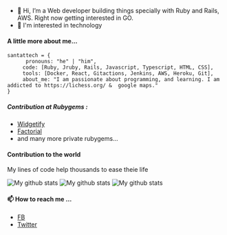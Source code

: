 - 👋 Hi, I’m a Web developer building things specially with Ruby and Rails, AWS. Right now getting interested in GO.
- 👀 I'm interested in technology
#### A little more about me...

```
santattech = {
      pronouns: "he" | "him",
     code: [Ruby, Jruby, Rails, Javascript, Typescript, HTML, CSS],
     tools: [Docker, React, Gitactions, Jenkins, AWS, Heroku, Git],
     about_me: "I am passionate about programming, and learning. I am addicted to https://lichess.org/ &  google maps."
}
```

##### Contribution at Rubygems :
- [Widgetify](https://rubygems.org/gems/widgetify "Widgetify")
- [Factorial](https://rubygems.org/gems/factorial "Factorial")
-  and many more private rubygems...

#### Contribution to the world
My lines of code help thousands to ease theie life 

![My github stats](https://github-readme-stats.vercel.app/api?username=santattech)
![My github stats](https://github-readme-stats.vercel.app/api?username=qisantanu)
![My github stats](https://github-readme-stats.vercel.app/api?username=santanub)



#### 📫 How to reach me ...
- [FB](https://www.facebook.com/sant4dev "FB")
- [Twitter](https://twitter.com/santattech "Twitter")

<!---
santattech/santattech is a ✨ special ✨ repository because its `README.md` (this file) appears on your GitHub profile.
You can click the Preview link to take a look at your changes.
--->
